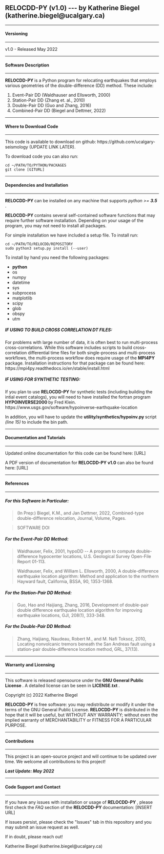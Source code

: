 <h2> RELOCDD-PY (v1.0) --- by Katherine Biegel (katherine.biegel@ucalgary.ca) </h2>

---

<h4> Versioning </h4>

---

<p> v1.0 - Released May 2022 </p>

---

<h4> Software Description </h4>

---

<p> <strong> RELOCDD-PY </strong> is a Python program for relocating earthquakes that employs various geometries of the double-difference (DD) method.  These include: </p>
<ol>
	<li> Event-Pair DD (Waldhauser and Ellsworth, 2000) </li>
	<li> Station-Pair DD (Zhang et. al., 2010) </li>
	<li> Double-Pair DD (Guo and Zhang, 2016) </li>
	<li> Combined-Pair DD (Biegel and Dettmer, 2022) </li>
</ol>

---

<h4> Where to Download Code </h4>

---

<p> This code is available to download on github: https://github.com/ucalgary-seismology (UPDATE LINK LATER). </p>

<p> To download code you can also run: </p>

	cd ~/PATH/TO/PYTHON/PACKAGES
	git clone [GITURL]

---

<h4> Dependencies and Installation </h4>

---

<p> <strong> RELOCDD-PY </strong> can be installed on any machine that supports <em> python >= <strong> 3.5 </strong></em>. </p>

<p> <strong> RELOCDD-PY </strong> contains several self-contained software functions that may require further software installation.  Depending on your usage of the program, you may not need to install all packages. </p>

<p> For simple installation we have included a setup file.  To install run: </p>

	cd ~/PATH/TO/RELOCDD/REPOSITORY
	sudo python3 setup.py install (--user)

<p> To install by hand you need the following packages:

<ul>
	<li> <strong> python </strong> </li>
	<li> os </li>
	<li> numpy </li>
	<li> datetime </li>
	<li> sys </li>
	<li> subprocess </li>
	<li> matplotlib </li>
	<li> scipy </li>
	<li> glob </li>
	<li> obspy </li>
	<li> utm </li>
</ul>

<h5> IF USING TO BUILD CROSS CORRELATION DT FILES: </h5>

<p> For problems with large number of data, it is often best to run multi-process cross-correlations. While this software includes scripts to build cross-correlation differential time files for both single-process and multi-process workflows, the multi-process workflow does require usage of the <strong> MPI4PY </strong> package.  Installation instructions for that package can be found here: https://mpi4py.readthedocs.io/en/stable/install.html </p>

<h5> IF USING FOR SYNTHETIC TESTING: </h5>

<p> If you plan to use <strong> RELOCDD-PY </strong> for synthetic tests (including building the intial event catalogs), you will need to have installed the fortran program <strong> HYPOINVERSE2000 </strong> by Fred Klein. https://www.usgs.gov/software/hypoinverse-earthquake-location </p>

<p> In addition, you will have to update the <strong> utility/synthetics/hypoinv.py </strong> script <em> (line 15) </em> to include the bin path. </p>

---

<h4> Documentation and Tutorials </h4>

---

<p> Updated online documentation for this code can be found here: [URL] </p>

<p> A PDF version of documentation for <strong> RELOCDD-PY v1.0 </strong> can also be found
here: [URL] </p>

---

<h4> References </h4>

---

<h5> For this Software in Particular: </h5>

> (In Prep:) Biegel, K.M., and Jan Dettmer, 2022, Combined-type double-difference relocation, Journal, 
Volume, Pages.

> SOFTWARE DOI

<h5> For the Event-Pair DD Method: </h5>

> Waldhauser, Felix, 2001, hypoDD -- A program to compute double-difference hypocenter locations, U.S. Geological Survey Open-File Report 01-113.

> Waldhauser, Felix, and William L. Ellsworth, 2000, A double-difference earthquake location algorithm: Method and application to the northern Hayward fault, California, BSSA, 90, 1353-1368.

<h5> For the Station-Pair DD Method: </h5>

> Guo, Hao and Haijiang, Zhang, 2016, Development of double-pair double difference earthquake location algorithm for improving earthquake locations, GJI, 208(1), 333-348.

<h5> For the Double-Pair DD Method: </h5>

> Zhang, Haijiang, Naudeau, Robert M., and M. Nafi Toksoz, 2010, Locating nonvolcanic tremors beneath the San Andreas fault using a station-pair double-difference location method, GRL, 37(13).

---

<h4> Warranty and Licensing </h4>

---

<p> This software is released opensource under the <strong> GNU General Public License </strong>.  A detailed license can be seen in <strong> LICENSE.txt </strong>. </p>

<p> Copyright (c) 2022 Katherine Biegel </p>

<p> <strong> RELOCDD-PY </strong> is free software: you may redistribute or modify it under the terms of the GNU General Public License. <strong> RELOCDD-PY </strong> is distributed in the hope that it will be useful, but WITHOUT ANY WARRANTY; without even the implied warranty of MERCHANTABILITY or FITNESS FOR A PARTICULAR PURPOSE. </p>

---

<h4> Contributions </h4>

---

<p> This project is an open-source project and will continue to be updated over time.  We welcome all contributions to this project! </p>

<p> <strong> <em> Last Update: May 2022 </em> </strong> </p>

---

<h4> Code Support and Contact </h4>

---

<p> If you have any issues with installation or usage of <strong> RELOCDD-PY </strong>, please first check the <em> FAQ </em> section of the <strong> RELOCDD-PY </strong> documentation: [INSERT URL] </p>

<p> If issues persist, please check the "Issues" tab in this repository and you may submit an issue request as well. </p>

<p> If in doubt, please reach out! </p>

<p> Katherine Biegel (katherine.biegel@ucalgary.ca) </p>
